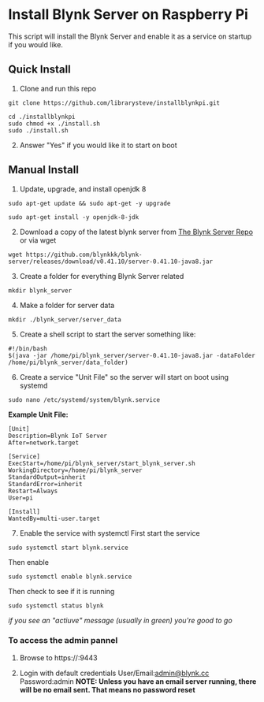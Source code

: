 # Install Blynk Server on Raspberry Pi
This script will install the Blynk Server and enable it as a service on startup if you would like.

## Quick Install

1) Clone and run this repo

```shell
git clone https://github.com/librarysteve/installblynkpi.git
```
```shell
cd ./installblynkpi
sudo chmod +x ./install.sh
sudo ./install.sh
```
2) Answer "Yes" if you would like it to start on boot

## Manual Install 
1) Update, upgrade, and install openjdk 8
```shell
sudo apt-get update && sudo apt-get -y upgrade
```
```shell
sudo apt-get install -y openjdk-8-jdk
```
2) Download a copy of the latest blynk server from [The Blynk Server Repo](https://github.com/blynkkk/blynk-server/releases)
or via wget
```shell
wget https://github.com/blynkkk/blynk-server/releases/download/v0.41.10/server-0.41.10-java8.jar
```
3) Create a folder for everything Blynk Server related
```shell
mkdir blynk_server
```
4) Make a folder for server data
```shell
mkdir ./blynk_server/server_data
```
5) Create a shell script to start the server
something like:
```shell
#!/bin/bash
$(java -jar /home/pi/blynk_server/server-0.41.10-java8.jar -dataFolder /home/pi/blynk_server/data_folder)
```
6) Create a service "Unit File" so the server will start on boot using systemd 
```shell
sudo nano /etc/systemd/system/blynk.service
```
__Example Unit File:__
```
[Unit]
Description=Blynk IoT Server
After=network.target

[Service]
ExecStart=/home/pi/blynk_server/start_blynk_server.sh
WorkingDirectory=/home/pi/blynk_server
StandardOutput=inherit
StandardError=inherit
Restart=Always
User=pi

[Install]
WantedBy=multi-user.target
```
7) Enable the service with systemctl
First start the service
```shell
sudo systemctl start blynk.service
```
Then enable
```shell
sudo systemctl enable blynk.service
```
Then check to see if it is running
```shell
sudo systemctl status blynk
```
*if you see an "actiuve" message (usually in green) you're good to go*

### To access the admin pannel

1) Browse to https://<RPi IP ADDRESS>:9443

2) Login with default credentials
  User/Email:admin@blynk.cc
  Password:admin
__NOTE: Unless you have an email server running, there will be no email sent. That means no password reset__ 
